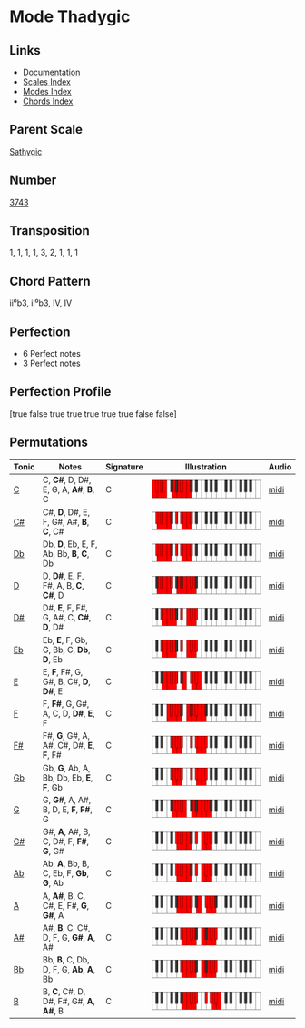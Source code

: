 # Mode Thadygic

## Links

- [Documentation](README.md)
- [Scales Index](Scales.md)
- [Modes Index](Modes.md)
- [Chords Index](Chords.md)

## Parent Scale

[Sathygic](ScaleSathygic.md)

## Number

[3743](https://ianring.com/musictheory/scales/3743)

## Transposition

1, 1, 1, 1, 3, 2, 1, 1, 1

## Chord Pattern

ii⁰b3, ii⁰b3, IV, IV

## Perfection

- 6 Perfect notes
- 3 Perfect notes

## Perfection Profile

[true false true true true true true false false]

## Permutations

| Tonic | Notes | Signature | Illustration | Audio |
|-------|-------|-----------|--------------|-------|
| [C](ModeCNaturalThadygic.md) | C, **C#**, D, D#, E, G, A, **A#**, **B**, C | C | ![CNaturalThadygic](ModeCNaturalThadygic.png) | [midi](https://github.com/edipermadi/music/blob/main/docs/ModeCNaturalThadygic.mid?raw=true) |
| [C#](ModeCSharpThadygic.md) | C#, **D**, D#, E, F, G#, A#, **B**, **C**, C# | C | ![CSharpThadygic](ModeCSharpThadygic.png) | [midi](https://github.com/edipermadi/music/blob/main/docs/ModeCSharpThadygic.mid?raw=true) |
| [Db](ModeDFlatThadygic.md) | Db, **D**, Eb, E, F, Ab, Bb, **B**, **C**, Db | C | ![DFlatThadygic](ModeDFlatThadygic.png) | [midi](https://github.com/edipermadi/music/blob/main/docs/ModeDFlatThadygic.mid?raw=true) |
| [D](ModeDNaturalThadygic.md) | D, **D#**, E, F, F#, A, B, **C**, **C#**, D | C | ![DNaturalThadygic](ModeDNaturalThadygic.png) | [midi](https://github.com/edipermadi/music/blob/main/docs/ModeDNaturalThadygic.mid?raw=true) |
| [D#](ModeDSharpThadygic.md) | D#, **E**, F, F#, G, A#, C, **C#**, **D**, D# | C | ![DSharpThadygic](ModeDSharpThadygic.png) | [midi](https://github.com/edipermadi/music/blob/main/docs/ModeDSharpThadygic.mid?raw=true) |
| [Eb](ModeEFlatThadygic.md) | Eb, **E**, F, Gb, G, Bb, C, **Db**, **D**, Eb | C | ![EFlatThadygic](ModeEFlatThadygic.png) | [midi](https://github.com/edipermadi/music/blob/main/docs/ModeEFlatThadygic.mid?raw=true) |
| [E](ModeENaturalThadygic.md) | E, **F**, F#, G, G#, B, C#, **D**, **D#**, E | C | ![ENaturalThadygic](ModeENaturalThadygic.png) | [midi](https://github.com/edipermadi/music/blob/main/docs/ModeENaturalThadygic.mid?raw=true) |
| [F](ModeFNaturalThadygic.md) | F, **F#**, G, G#, A, C, D, **D#**, **E**, F | C | ![FNaturalThadygic](ModeFNaturalThadygic.png) | [midi](https://github.com/edipermadi/music/blob/main/docs/ModeFNaturalThadygic.mid?raw=true) |
| [F#](ModeFSharpThadygic.md) | F#, **G**, G#, A, A#, C#, D#, **E**, **F**, F# | C | ![FSharpThadygic](ModeFSharpThadygic.png) | [midi](https://github.com/edipermadi/music/blob/main/docs/ModeFSharpThadygic.mid?raw=true) |
| [Gb](ModeGFlatThadygic.md) | Gb, **G**, Ab, A, Bb, Db, Eb, **E**, **F**, Gb | C | ![GFlatThadygic](ModeGFlatThadygic.png) | [midi](https://github.com/edipermadi/music/blob/main/docs/ModeGFlatThadygic.mid?raw=true) |
| [G](ModeGNaturalThadygic.md) | G, **G#**, A, A#, B, D, E, **F**, **F#**, G | C | ![GNaturalThadygic](ModeGNaturalThadygic.png) | [midi](https://github.com/edipermadi/music/blob/main/docs/ModeGNaturalThadygic.mid?raw=true) |
| [G#](ModeGSharpThadygic.md) | G#, **A**, A#, B, C, D#, F, **F#**, **G**, G# | C | ![GSharpThadygic](ModeGSharpThadygic.png) | [midi](https://github.com/edipermadi/music/blob/main/docs/ModeGSharpThadygic.mid?raw=true) |
| [Ab](ModeAFlatThadygic.md) | Ab, **A**, Bb, B, C, Eb, F, **Gb**, **G**, Ab | C | ![AFlatThadygic](ModeAFlatThadygic.png) | [midi](https://github.com/edipermadi/music/blob/main/docs/ModeAFlatThadygic.mid?raw=true) |
| [A](ModeANaturalThadygic.md) | A, **A#**, B, C, C#, E, F#, **G**, **G#**, A | C | ![ANaturalThadygic](ModeANaturalThadygic.png) | [midi](https://github.com/edipermadi/music/blob/main/docs/ModeANaturalThadygic.mid?raw=true) |
| [A#](ModeASharpThadygic.md) | A#, **B**, C, C#, D, F, G, **G#**, **A**, A# | C | ![ASharpThadygic](ModeASharpThadygic.png) | [midi](https://github.com/edipermadi/music/blob/main/docs/ModeASharpThadygic.mid?raw=true) |
| [Bb](ModeBFlatThadygic.md) | Bb, **B**, C, Db, D, F, G, **Ab**, **A**, Bb | C | ![BFlatThadygic](ModeBFlatThadygic.png) | [midi](https://github.com/edipermadi/music/blob/main/docs/ModeBFlatThadygic.mid?raw=true) |
| [B](ModeBNaturalThadygic.md) | B, **C**, C#, D, D#, F#, G#, **A**, **A#**, B | C | ![BNaturalThadygic](ModeBNaturalThadygic.png) | [midi](https://github.com/edipermadi/music/blob/main/docs/ModeBNaturalThadygic.mid?raw=true) |
